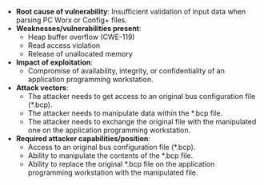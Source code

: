 - **Root cause of vulnerability**: Insufficient validation of input data when parsing PC Worx or Config+ files.
- **Weaknesses/vulnerabilities present**:
    - Heap buffer overflow (CWE-119)
    - Read access violation
    - Release of unallocated memory
- **Impact of exploitation**:
    - Compromise of availability, integrity, or confidentiality of an application programming workstation.
- **Attack vectors**:
    - The attacker needs to get access to an original bus configuration file (\*.bcp).
    - The attacker needs to manipulate data within the \*.bcp file.
    - The attacker needs to exchange the original file with the manipulated one on the application programming workstation.
- **Required attacker capabilities/position**:
    - Access to an original bus configuration file (\*.bcp).
    - Ability to manipulate the contents of the \*.bcp file.
    - Ability to replace the original \*.bcp file on the application programming workstation with the manipulated file.